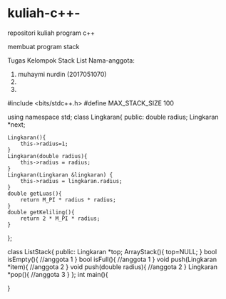 # kuliah-c++-
repositori kuliah program c++

membuat program stack

Tugas Kelompok Stack List
Nama-anggota:
1. muhaymi nurdin (2017051070)
2. 
3.


#include <bits/stdc++.h>
#define MAX_STACK_SIZE 100

using namespace std;
class Lingkaran{
public:
    double radius;
    Lingkaran *next;

    Lingkaran(){
        this->radius=1;
    }
    Lingkaran(double radius){
        this->radius = radius;
    }
    Lingkaran(Lingkaran &lingkaran) {
        this->radius = lingkaran.radius;
    }
    double getLuas(){
        return M_PI * radius * radius;
    }
    double getKeliling(){
        return 2 * M_PI * radius;
    }
};

class ListStack{
public:
    Lingkaran *top;
    ArrayStack(){
        top=NULL;
    }
    bool isEmpty(){
        //anggota 1
    }
    bool isFull(){
        //anggota 1
    }
    void push(Lingkaran *item){
        //anggota 2
    }
    void push(double radius){
        //anggota 2
    }
    Lingkaran *pop(){
        //anggota 3
    }
};
int main(){
    
}
